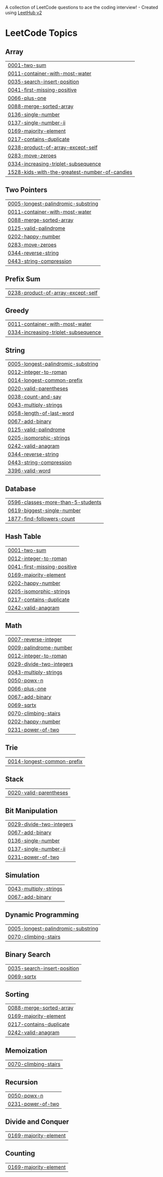 A collection of LeetCode questions to ace the coding interview! - Created using [LeetHub v2](https://github.com/arunbhardwaj/LeetHub-2.0)
<!---LeetCode Topics Start-->
# LeetCode Topics
## Array
|  |
| ------- |
| [0001-two-sum](https://github.com/srikanth-123178/leetcode/tree/master/0001-two-sum) |
| [0011-container-with-most-water](https://github.com/srikanth-123178/leetcode/tree/master/0011-container-with-most-water) |
| [0035-search-insert-position](https://github.com/srikanth-123178/leetcode/tree/master/0035-search-insert-position) |
| [0041-first-missing-positive](https://github.com/srikanth-123178/leetcode/tree/master/0041-first-missing-positive) |
| [0066-plus-one](https://github.com/srikanth-123178/leetcode/tree/master/0066-plus-one) |
| [0088-merge-sorted-array](https://github.com/srikanth-123178/leetcode/tree/master/0088-merge-sorted-array) |
| [0136-single-number](https://github.com/srikanth-123178/leetcode/tree/master/0136-single-number) |
| [0137-single-number-ii](https://github.com/srikanth-123178/leetcode/tree/master/0137-single-number-ii) |
| [0169-majority-element](https://github.com/srikanth-123178/leetcode/tree/master/0169-majority-element) |
| [0217-contains-duplicate](https://github.com/srikanth-123178/leetcode/tree/master/0217-contains-duplicate) |
| [0238-product-of-array-except-self](https://github.com/srikanth-123178/leetcode/tree/master/0238-product-of-array-except-self) |
| [0283-move-zeroes](https://github.com/srikanth-123178/leetcode/tree/master/0283-move-zeroes) |
| [0334-increasing-triplet-subsequence](https://github.com/srikanth-123178/leetcode/tree/master/0334-increasing-triplet-subsequence) |
| [1528-kids-with-the-greatest-number-of-candies](https://github.com/srikanth-123178/leetcode/tree/master/1528-kids-with-the-greatest-number-of-candies) |
## Two Pointers
|  |
| ------- |
| [0005-longest-palindromic-substring](https://github.com/srikanth-123178/leetcode/tree/master/0005-longest-palindromic-substring) |
| [0011-container-with-most-water](https://github.com/srikanth-123178/leetcode/tree/master/0011-container-with-most-water) |
| [0088-merge-sorted-array](https://github.com/srikanth-123178/leetcode/tree/master/0088-merge-sorted-array) |
| [0125-valid-palindrome](https://github.com/srikanth-123178/leetcode/tree/master/0125-valid-palindrome) |
| [0202-happy-number](https://github.com/srikanth-123178/leetcode/tree/master/0202-happy-number) |
| [0283-move-zeroes](https://github.com/srikanth-123178/leetcode/tree/master/0283-move-zeroes) |
| [0344-reverse-string](https://github.com/srikanth-123178/leetcode/tree/master/0344-reverse-string) |
| [0443-string-compression](https://github.com/srikanth-123178/leetcode/tree/master/0443-string-compression) |
## Prefix Sum
|  |
| ------- |
| [0238-product-of-array-except-self](https://github.com/srikanth-123178/leetcode/tree/master/0238-product-of-array-except-self) |
## Greedy
|  |
| ------- |
| [0011-container-with-most-water](https://github.com/srikanth-123178/leetcode/tree/master/0011-container-with-most-water) |
| [0334-increasing-triplet-subsequence](https://github.com/srikanth-123178/leetcode/tree/master/0334-increasing-triplet-subsequence) |
## String
|  |
| ------- |
| [0005-longest-palindromic-substring](https://github.com/srikanth-123178/leetcode/tree/master/0005-longest-palindromic-substring) |
| [0012-integer-to-roman](https://github.com/srikanth-123178/leetcode/tree/master/0012-integer-to-roman) |
| [0014-longest-common-prefix](https://github.com/srikanth-123178/leetcode/tree/master/0014-longest-common-prefix) |
| [0020-valid-parentheses](https://github.com/srikanth-123178/leetcode/tree/master/0020-valid-parentheses) |
| [0038-count-and-say](https://github.com/srikanth-123178/leetcode/tree/master/0038-count-and-say) |
| [0043-multiply-strings](https://github.com/srikanth-123178/leetcode/tree/master/0043-multiply-strings) |
| [0058-length-of-last-word](https://github.com/srikanth-123178/leetcode/tree/master/0058-length-of-last-word) |
| [0067-add-binary](https://github.com/srikanth-123178/leetcode/tree/master/0067-add-binary) |
| [0125-valid-palindrome](https://github.com/srikanth-123178/leetcode/tree/master/0125-valid-palindrome) |
| [0205-isomorphic-strings](https://github.com/srikanth-123178/leetcode/tree/master/0205-isomorphic-strings) |
| [0242-valid-anagram](https://github.com/srikanth-123178/leetcode/tree/master/0242-valid-anagram) |
| [0344-reverse-string](https://github.com/srikanth-123178/leetcode/tree/master/0344-reverse-string) |
| [0443-string-compression](https://github.com/srikanth-123178/leetcode/tree/master/0443-string-compression) |
| [3396-valid-word](https://github.com/srikanth-123178/leetcode/tree/master/3396-valid-word) |
## Database
|  |
| ------- |
| [0596-classes-more-than-5-students](https://github.com/srikanth-123178/leetcode/tree/master/0596-classes-more-than-5-students) |
| [0619-biggest-single-number](https://github.com/srikanth-123178/leetcode/tree/master/0619-biggest-single-number) |
| [1877-find-followers-count](https://github.com/srikanth-123178/leetcode/tree/master/1877-find-followers-count) |
## Hash Table
|  |
| ------- |
| [0001-two-sum](https://github.com/srikanth-123178/leetcode/tree/master/0001-two-sum) |
| [0012-integer-to-roman](https://github.com/srikanth-123178/leetcode/tree/master/0012-integer-to-roman) |
| [0041-first-missing-positive](https://github.com/srikanth-123178/leetcode/tree/master/0041-first-missing-positive) |
| [0169-majority-element](https://github.com/srikanth-123178/leetcode/tree/master/0169-majority-element) |
| [0202-happy-number](https://github.com/srikanth-123178/leetcode/tree/master/0202-happy-number) |
| [0205-isomorphic-strings](https://github.com/srikanth-123178/leetcode/tree/master/0205-isomorphic-strings) |
| [0217-contains-duplicate](https://github.com/srikanth-123178/leetcode/tree/master/0217-contains-duplicate) |
| [0242-valid-anagram](https://github.com/srikanth-123178/leetcode/tree/master/0242-valid-anagram) |
## Math
|  |
| ------- |
| [0007-reverse-integer](https://github.com/srikanth-123178/leetcode/tree/master/0007-reverse-integer) |
| [0009-palindrome-number](https://github.com/srikanth-123178/leetcode/tree/master/0009-palindrome-number) |
| [0012-integer-to-roman](https://github.com/srikanth-123178/leetcode/tree/master/0012-integer-to-roman) |
| [0029-divide-two-integers](https://github.com/srikanth-123178/leetcode/tree/master/0029-divide-two-integers) |
| [0043-multiply-strings](https://github.com/srikanth-123178/leetcode/tree/master/0043-multiply-strings) |
| [0050-powx-n](https://github.com/srikanth-123178/leetcode/tree/master/0050-powx-n) |
| [0066-plus-one](https://github.com/srikanth-123178/leetcode/tree/master/0066-plus-one) |
| [0067-add-binary](https://github.com/srikanth-123178/leetcode/tree/master/0067-add-binary) |
| [0069-sqrtx](https://github.com/srikanth-123178/leetcode/tree/master/0069-sqrtx) |
| [0070-climbing-stairs](https://github.com/srikanth-123178/leetcode/tree/master/0070-climbing-stairs) |
| [0202-happy-number](https://github.com/srikanth-123178/leetcode/tree/master/0202-happy-number) |
| [0231-power-of-two](https://github.com/srikanth-123178/leetcode/tree/master/0231-power-of-two) |
## Trie
|  |
| ------- |
| [0014-longest-common-prefix](https://github.com/srikanth-123178/leetcode/tree/master/0014-longest-common-prefix) |
## Stack
|  |
| ------- |
| [0020-valid-parentheses](https://github.com/srikanth-123178/leetcode/tree/master/0020-valid-parentheses) |
## Bit Manipulation
|  |
| ------- |
| [0029-divide-two-integers](https://github.com/srikanth-123178/leetcode/tree/master/0029-divide-two-integers) |
| [0067-add-binary](https://github.com/srikanth-123178/leetcode/tree/master/0067-add-binary) |
| [0136-single-number](https://github.com/srikanth-123178/leetcode/tree/master/0136-single-number) |
| [0137-single-number-ii](https://github.com/srikanth-123178/leetcode/tree/master/0137-single-number-ii) |
| [0231-power-of-two](https://github.com/srikanth-123178/leetcode/tree/master/0231-power-of-two) |
## Simulation
|  |
| ------- |
| [0043-multiply-strings](https://github.com/srikanth-123178/leetcode/tree/master/0043-multiply-strings) |
| [0067-add-binary](https://github.com/srikanth-123178/leetcode/tree/master/0067-add-binary) |
## Dynamic Programming
|  |
| ------- |
| [0005-longest-palindromic-substring](https://github.com/srikanth-123178/leetcode/tree/master/0005-longest-palindromic-substring) |
| [0070-climbing-stairs](https://github.com/srikanth-123178/leetcode/tree/master/0070-climbing-stairs) |
## Binary Search
|  |
| ------- |
| [0035-search-insert-position](https://github.com/srikanth-123178/leetcode/tree/master/0035-search-insert-position) |
| [0069-sqrtx](https://github.com/srikanth-123178/leetcode/tree/master/0069-sqrtx) |
## Sorting
|  |
| ------- |
| [0088-merge-sorted-array](https://github.com/srikanth-123178/leetcode/tree/master/0088-merge-sorted-array) |
| [0169-majority-element](https://github.com/srikanth-123178/leetcode/tree/master/0169-majority-element) |
| [0217-contains-duplicate](https://github.com/srikanth-123178/leetcode/tree/master/0217-contains-duplicate) |
| [0242-valid-anagram](https://github.com/srikanth-123178/leetcode/tree/master/0242-valid-anagram) |
## Memoization
|  |
| ------- |
| [0070-climbing-stairs](https://github.com/srikanth-123178/leetcode/tree/master/0070-climbing-stairs) |
## Recursion
|  |
| ------- |
| [0050-powx-n](https://github.com/srikanth-123178/leetcode/tree/master/0050-powx-n) |
| [0231-power-of-two](https://github.com/srikanth-123178/leetcode/tree/master/0231-power-of-two) |
## Divide and Conquer
|  |
| ------- |
| [0169-majority-element](https://github.com/srikanth-123178/leetcode/tree/master/0169-majority-element) |
## Counting
|  |
| ------- |
| [0169-majority-element](https://github.com/srikanth-123178/leetcode/tree/master/0169-majority-element) |
<!---LeetCode Topics End-->